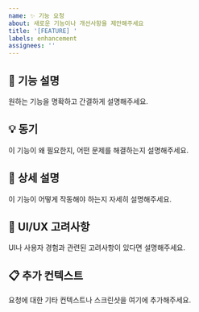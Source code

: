 ```yaml
---
name: ✨ 기능 요청
about: 새로운 기능이나 개선사항을 제안해주세요
title: '[FEATURE] '
labels: enhancement
assignees: ''
---
```


## 🚀 기능 설명
원하는 기능을 명확하고 간결하게 설명해주세요.

## 💡 동기
이 기능이 왜 필요한지, 어떤 문제를 해결하는지 설명해주세요.

## 📝 상세 설명
이 기능이 어떻게 작동해야 하는지 자세히 설명해주세요.

## 🎨 UI/UX 고려사항
UI나 사용자 경험과 관련된 고려사항이 있다면 설명해주세요.

## 📋 추가 컨텍스트
요청에 대한 기타 컨텍스트나 스크린샷을 여기에 추가해주세요.